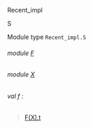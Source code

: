 Recent_impl

S

Module type `Recent_impl.S`

<a id="module-F"></a>

###### module [F](Recent_impl.module-type-S.F.md)

<a id="module-X"></a>

###### module [X](Recent_impl.module-type-S.X.md)

<a id="val-f"></a>

###### val f :

> [F(X).t](Recent_impl.module-type-S.F.md#type-t)
